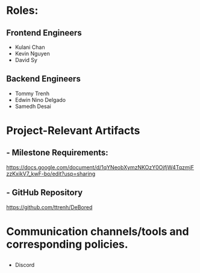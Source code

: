 # Roles:
## Frontend Engineers
- Kulani Chan
- Kevin Nguyen
- David Sy
## Backend Engineers
- Tommy Trenh
- Edwin Nino Delgado
- Samedh Desai
# Project-Relevant Artifacts
## - Milestone Requirements:
https://docs.google.com/document/d/1qYNeobXymzNKOzY0OjfjW4TqzmjFzzKxikV7_kwF-bo/edit?usp=sharing
## - GitHub Repository
https://github.com/ttrenh/DeBored
# Communication channels/tools and corresponding policies.
## 
- Discord

